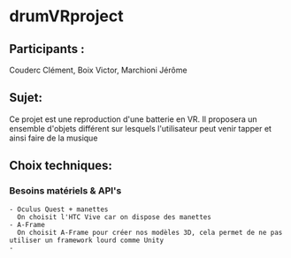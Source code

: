 # drumVRproject
## Participants :
  Couderc Clément, Boix Victor, Marchioni Jérôme
## Sujet:
  Ce projet est une reproduction d'une batterie en VR. Il proposera un ensemble d'objets différent sur lesquels l'utilisateur peut venir tapper et ainsi faire de la musique
## Choix techniques:
  ### Besoins matériels & API's
    - Oculus Quest + manettes
      On choisit l'HTC Vive car on dispose des manettes
    - A-Frame
      On choisit A-Frame pour créer nos modèles 3D, cela permet de ne pas utiliser un framework lourd comme Unity
    - 
      
